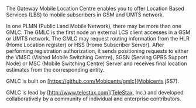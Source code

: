 The Gateway Mobile Location Centre enables you to offer Location Based Services (LBS) to mobile subscribers in GSM and UMTS network.

In one PLMN (Public Land Mobile Network), there may be more than one GMLC. The GMLC is the first node an external LCS client accesses in a GSM or UMTS network. The GMLC may request routing information from the HLR (Home Location register) or HSS (Home Subscriber Server). After performing registration authorization, it sends positioning requests to either the VMSC (Visited Mobile Switching Centre), SGSN (Serving GPRS Support Node) or MSC (Mobile Switching Centre) Server and receives final location estimates from the corresponding entity.

GMLC is built on [https://github.com/Mobicents/gmlc](Mobicents jSS7).

GMLC is lead by [http://www.telestax.com](TeleStax, Inc.) and developed collaboratively by a community of individual and enterprise contributors.

